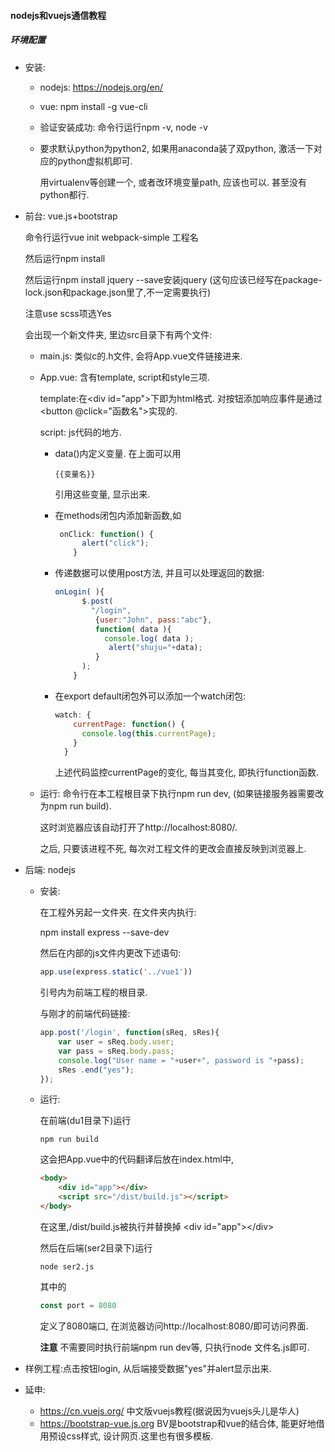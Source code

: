 #### nodejs和vuejs通信教程

##### 环境配置

* 安装:

  * nodejs: https://nodejs.org/en/

  * vue: npm install -g vue-cli

  * 验证安装成功: 命令行运行npm -v, node -v

  * 要求默认python为python2, 如果用anaconda装了双python, 激活一下对应的python虚拟机即可.

    用virtualenv等创建一个, 或者改环境变量path, 应该也可以. 甚至没有python都行.

* 前台: vue.js+bootstrap

  命令行运行vue init webpack-simple 工程名

  然后运行npm install

  然后运行npm install jquery --save安装jquery (这句应该已经写在package-lock.json和package.json里了,不一定需要执行)



  注意use scss项选Yes

  会出现一个新文件夹, 里边src目录下有两个文件:

  * main.js: 类似c的.h文件, 会将App.vue文件链接进来.

  * App.vue: 含有template, script和style三项.

    template:在&lt;div id="app">下即为html格式. 对按钮添加响应事件是通过<button @click="函数名">实现的.

    script: js代码的地方.

    * data()内定义变量. 在上面可以用

      ```vue
      {{变量名}}
      ```

      引用这些变量, 显示出来.

    * 在methods闭包内添加新函数,如

      ```js
       onClick: function() {
            alert("click");
          }
      ```

    * 传递数据可以使用post方法, 并且可以处理返回的数据:

      ```js
      onLogin( ){
            $.post(
              "/login",
               {user:"John", pass:"abc"},
               function( data ){
                 console.log( data );
                  alert("shuju="+data);
               }
            );
          }
      ```

    * 在export default闭包外可以添加一个watch闭包:

      ```js
      watch: {
          currentPage: function() {
            console.log(this.currentPage);
          }
        }
      ```

      上述代码监控currentPage的变化, 每当其变化, 即执行function函数.

  * 运行: 命令行在本工程根目录下执行npm run dev, (如果链接服务器需要改为npm run build).

    这时浏览器应该自动打开了http://localhost:8080/.

    之后, 只要该进程不死, 每次对工程文件的更改会直接反映到浏览器上.

* 后端: nodejs

  * 安装:

    在工程外另起一文件夹. 在文件夹内执行:

    npm install express --save-dev

    然后在内部的js文件内更改下述语句:

    ```js
    app.use(express.static('../vue1'))
    ```

    引号内为前端工程的根目录.

    与刚才的前端代码链接:

    ```js
    app.post('/login', function(sReq, sRes){    
        var user = sReq.body.user;   
        var pass = sReq.body.pass;
        console.log("User name = "+user+", password is "+pass);
        sRes .end("yes");
    });
    ```

  * 运行:

    在前端(du1目录下)运行

    ```
    npm run build
    ```

    这会把App.vue中的代码翻译后放在index.html中,

    ```html
    <body>
        <div id="app"></div>
        <script src="/dist/build.js"></script>
    </body>
    ```

    在这里,/dist/build.js被执行并替换掉 &lt;div id="app">&lt;/div>

    然后在后端(ser2目录下)运行

    ```
    node ser2.js
    ```

    其中的

    ```javascript
    const port = 8080
    ```

    定义了8080端口, 在浏览器访问http://localhost:8080/即可访问界面.

    **注意** 不需要同时执行前端npm run dev等, 只执行node 文件名.js即可.

* 样例工程:点击按钮login, 从后端接受数据"yes"并alert显示出来.
* 延申:
  * https://cn.vuejs.org/ 中文版vuejs教程(据说因为vuejs头儿是华人)
  * https://bootstrap-vue.js.org BV是bootstrap和vue的结合体, 能更好地借用预设css样式, 设计网页.这里也有很多模板.